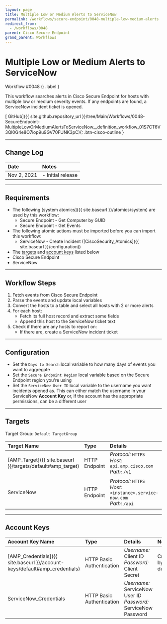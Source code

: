 ```yaml
---
layout: page
title: Multiple Low or Medium Alerts to ServiceNow
permalink: /workflows/secure-endpoint/0048-multiple-low-medium-alerts
redirect_from:
  - /workflows/0048
parent: Cisco Secure Endpoint
grand_parent: Workflows
---
```


# Multiple Low or Medium Alerts to ServiceNow
<div markdown="1">
Workflow #0048
{: .label }
</div>

This workflow searches alerts in Cisco Secure Endpoint for hosts with multiple low or medium severity events. If any endpoints are found, a ServiceNow incident ticket is opened.

[<i class="fab fa-github"></i> GitHub]({{ site.github.repository_url }}/tree/Main/Workflows/0048-SecureEndpoint-MultipleLowOrMediumAlertsToServiceNow__definition_workflow_01S7CT6V3QI0G4e8O7iop9u9GV70FUNK3pC){: .btn-cisco-outline }

---

## Change Log

| Date | Notes |
|:-----|:------|
| Nov 2, 2021 | - Initial release |

---

## Requirements
* The following [system atomics]({{ site.baseurl }}/atomics/system) are used by this workflow:
	* Secure Endpoint - Get Computer by GUID
	* Secure Endpoint - Get Events
* The following atomic actions must be imported before you can import this workflow:
	* ServiceNow - Create Incident ([CiscoSecurity_Atomics]({{ site.baseurl }}/configuration))
* The [targets](#targets) and [account keys](#account-keys) listed below
* Cisco Secure Endpoint
* ServiceNow

---

## Workflow Steps
1. Fetch events from Cisco Secure Endpoint
1. Parse the events and update local variables
1. Convert the hosts to a table and select all hosts with 2 or more alerts
1. For each host:
	* Fetch its full host record and extract some fields
	* Append this host to the ServiceNow ticket text
1. Check if there are any hosts to report on:
	* If there are, create a ServiceNow incident ticket

---

## Configuration
* Set the `Days to Search` local variable to how many days of events you want to aggregate
* Set the `Secure Endpoint Region` local variable based on the Secure Endpoint region you're using
* Set the `ServiceNow User ID` local variable to the username you want incidents opened as. This can either match the username in your ServiceNow **Account Key** or, if the account has the appropriate permissions, can be a different user

---

## Targets
Target Group: `Default TargetGroup`

| Target Name | Type | Details | Account Keys | Notes |
|:------------|:-----|:--------|:-------------|:------|
| [AMP_Target]({{ site.baseurl }}/targets/default#amp_target) | HTTP Endpoint | _Protocol:_ `HTTPS`<br />_Host:_ `api.amp.cisco.com`<br />_Path:_ `/v1` | AMP_Credentials | Created by default |
| ServiceNow | HTTP Endpoint | _Protocol:_ `HTTPS`<br />_Host:_ `<instance>.service-now.com`<br />_Path:_ `/api` | ServiceNow_Credentials | Be sure to use your instance URL |

---

## Account Keys

| Account Key Name | Type | Details | Notes |
|:-----------------|:-----|:--------|:------|
| [AMP_Credentials]({{ site.baseurl }}/account-keys/default#amp_credentials) | HTTP Basic Authentication | _Username:_ Client ID<br />_Password:_ Client Secret | Created by default |
| ServiceNow_Credentials | HTTP Basic Authentication | _Username:_ ServiceNow User ID<br />_Password:_ ServiceNow Password | |
